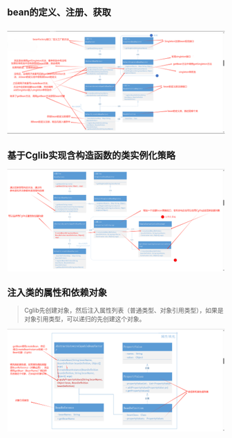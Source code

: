 ## bean的定义、注册、获取
![bean的定义、注册、获取](https://github.com/lanhaifanxing/my-spring/blob/1ffe6ec950846b126697f837c2987a4a8b8b568a/springImg/spring-bean-register.png)
---
## 基于Cglib实现含构造函数的类实例化策略
![基于Cglib实现含构造函数的类实例化策略](https://github.com/lanhaifanxing/my-spring/blob/06cad38712ad52077adab22238eaebe8084ff72c/springImg/spring-bean-constructor.png)

## 注入类的属性和依赖对象
> Cglib先创建对象，然后注入属性列表（普通类型、对象引用类型），如果是对象引用类型，可以递归的先创建这个对象。

![注入类的属性和依赖对象](https://github.com/lanhaifanxing/my-spring/blob/57c2a0cf92381b500d080b8769a20b6ce7dab56d/springImg/spring-bean-property.png)
